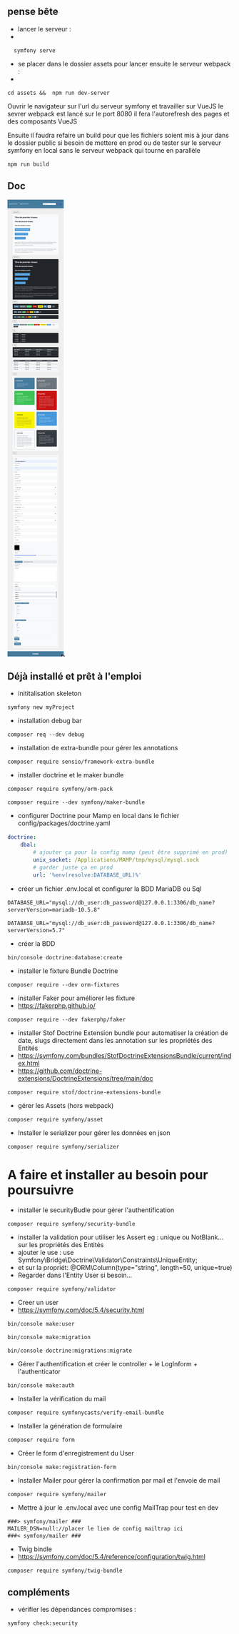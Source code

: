 
## pense bête
 - lancer le serveur : 
 - 
```shell
  symfony serve
 ```
 - se placer dans le dossier assets pour lancer ensuite le serveur webpack : 
 - 
```shell
cd assets &&  npm run dev-server
```
  
Ouvrir le navigateur sur l'url du serveur symfony et travailler sur VueJS le sevrer webpack est lancé sur le port 8080
il fera l'autorefresh des pages et des composants VueJS

Ensuite il faudra refaire un build pour que les fichiers soient mis à jour dans le dossier public si besoin de mettere en prod ou de tester sur le serveur symfony en local sans le serveur webpack qui tourne en parallèle

```shell
npm run build
```

## Doc

![Template et composants](./doc/template.jpg).


## Déjà installé et prêt à l'emploi

- inititalisation skeleton
```
symfony new myProject
```

- installation debug bar
```
composer req --dev debug
```

- installation de extra-bundle pour gérer les annotations
```
composer require sensio/framework-extra-bundle
```

- installer doctrine et le maker bundle
```
composer require symfony/orm-pack
```
```
composer require --dev symfony/maker-bundle
```

- configurer Doctrine pour Mamp en local dans le fichier config/packages/doctrine.yaml

```yaml
doctrine:
    dbal:
        # ajouter ça pour la config mamp (peut être supprimé en prod)
        unix_socket: /Applications/MAMP/tmp/mysql/mysql.sock
        # garder juste ça en prod
        url: '%env(resolve:DATABASE_URL)%'
```

- créer un fichier .env.local et configurer la BDD MariaDB ou Sql
```
DATABASE_URL="mysql://db_user:db_password@127.0.0.1:3306/db_name?serverVersion=mariadb-10.5.8"
```
```
DATABASE_URL="mysql://db_user:db_password@127.0.0.1:3306/db_name?serverVersion=5.7"
```
- créer la BDD
```
bin/console doctrine:database:create
```
- installer le fixture Bundle Doctrine
```
composer require --dev orm-fixtures
```
- installer Faker pour améliorer les fixture
- https://fakerphp.github.io/
```
composer require --dev fakerphp/faker
```
- installer Stof Doctrine Extension bundle pour automatiser la création de date, slugs directement dans les annotation sur les propriétés des Entités
- https://symfony.com/bundles/StofDoctrineExtensionsBundle/current/index.html
- https://github.com/doctrine-extensions/DoctrineExtensions/tree/main/doc
```
composer require stof/doctrine-extensions-bundle
```

- gérer les Assets (hors webpack)
```
composer require symfony/asset
```

- Installer le serializer pour gérer les données en json
```
composer require symfony/serializer
```

# A faire et installer au besoin pour poursuivre


- installer le securityBudle pour gérer l'authentification
```
composer require symfony/security-bundle
```
- installer la validation pour utiliser les Assert eg : unique ou NotBlank... sur les propriétés des Entités
- ajouter le use : use Symfony\Bridge\Doctrine\Validator\Constraints\UniqueEntity;
- et sur la propriét: @ORM\Column(type="string", length=50, unique=true)
- Regarder dans l'Entity User si besoin...
```
composer require symfony/validator
```

- Creer un user
- https://symfony.com/doc/5.4/security.html
```
bin/console make:user
```
```
bin/console make:migration
```
```
bin/console doctrine:migrations:migrate
```
  
- Gérer l'authentification et créer le controller + le LogInform + l'authenticator
```
bin/console make:auth
```
- Installer la vérification du mail
```
composer require symfonycasts/verify-email-bundle
```
- Installer la génération de formulaire 
```
composer require form
```

- Créer le form d'enregistrement du User
```
bin/console make:registration-form
```
- Installer Mailer pour gérer la confirmation par mail et l'envoie de mail
```
composer require symfony/mailer
```
- Mettre à jour le .env.local avec une config MailTrap pour test en dev
  
```
###> symfony/mailer ###
MAILER_DSN=null://placer le lien de config mailtrap ici
###< symfony/mailer ###
```  

- Twig bindle
- https://symfony.com/doc/5.4/reference/configuration/twig.html
```
composer require symfony/twig-bundle
```


## compléments
- vérifier les dépendances compromises :
```
symfony check:security
```